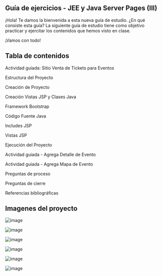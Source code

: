 Guía de ejercicios - JEE y Java Server Pages (III)
-

¡Hola! Te damos la bienvenida a esta nueva guía de estudio.
¿En qué consiste esta guía?
La siguiente guía de estudio tiene como objetivo practicar y ejercitar los contenidos que
hemos visto en clase.


¡Vamos con todo!

Tabla de contenidos
-

Actividad guiada: Sitio Venta de Tickets para Eventos 

Estructura del Proyecto 

Creación de Proyecto 

Creación Vistas JSP y Clases Java 

Framework Bootstrap 

Código Fuente Java 

Includes JSP 

Vistas JSP 

Ejecución del Proyecto 

Actividad guiada - Agrega Detalle de Evento 

Actividad guiada - Agrega Mapa de Evento 

Preguntas de proceso 

Preguntas de cierre 

Referencias bibliográficas 


Imagenes del proyecto
--

![image](https://github.com/TomasAguileraCastillo/Guia-de-ejercicios-JEE-y-Java-Server-Pages-III-/assets/136927556/717cd249-c35d-4699-af88-c7d333d408d8)

![image](https://github.com/TomasAguileraCastillo/Guia-de-ejercicios-JEE-y-Java-Server-Pages-III-/assets/136927556/a768271a-3940-4cc8-be22-b9a41303748b)

![image](https://github.com/TomasAguileraCastillo/Guia-de-ejercicios-JEE-y-Java-Server-Pages-III-/assets/136927556/5b7b7a0d-dddd-46e1-b305-eb646435a445)

![image](https://github.com/TomasAguileraCastillo/Guia-de-ejercicios-JEE-y-Java-Server-Pages-III-/assets/136927556/107c15f8-049b-410a-b436-6af85ebcb985)

![image](https://github.com/TomasAguileraCastillo/Guia-de-ejercicios-JEE-y-Java-Server-Pages-III-/assets/136927556/c49ca6af-4372-4eb2-baf1-1930a9aaf323)

![image](https://github.com/TomasAguileraCastillo/Guia-de-ejercicios-JEE-y-Java-Server-Pages-III-/assets/136927556/3f3af4bd-3485-4344-96c2-f11e85fd7252)









